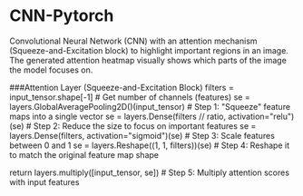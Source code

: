 # CNN-Pytorch

Convolutional Neural Network (CNN) with an attention mechanism (Squeeze-and-Excitation block) to highlight important regions in an image. The generated attention heatmap visually shows which parts of the image the model focuses on.

###Attention Layer (Squeeze-and-Excitation Block)
filters = input_tensor.shape[-1]  # Get number of channels (features) 
se = layers.GlobalAveragePooling2D()(input_tensor)  # Step 1: "Squeeze" feature maps into a single vector
se = layers.Dense(filters // ratio, activation="relu")(se)  # Step 2: Reduce the size to focus on important features
se = layers.Dense(filters, activation="sigmoid")(se)  # Step 3: Scale features between 0 and 1
se = layers.Reshape((1, 1, filters))(se)  # Step 4: Reshape it to match the original feature map shape

return layers.multiply([input_tensor, se])  # Step 5: Multiply attention scores with input features
